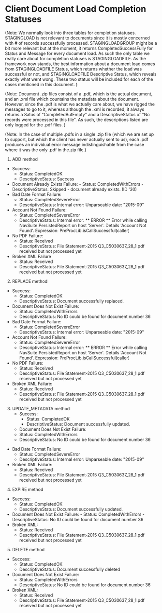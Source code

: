 Client Document Load Completion Statuses
==================================================

(Note: We normally look into three tables for completion statuses.
STAGINGLOAD is not relevant to documents since it is mostly concerned with # of
records successfully processed. STAGINGLOADGROUP might be a bit more relevant
but at the moment, it returns CompletedSuccessFully for Status and Message
for every document load. As such the only table we really care about for
completion statuses is STAGINGLOADFILE. As the framework now stands, the best
information about a document load comes from STAGINGLOADFILE Status, which
returns whether the load was successful or not, and STAGINGLOADFILE Descriptive
Status, which reveals exactly what went wong. These two status will be included
for each of the cases mentioned in this document.  )

(Note: Document .zip files consist of a .pdf, which is the actual document, and
an .xml file which countains the metadata about the document. However, since
the .pdf is what we actually care about, we have rigged the messages to go to
it, whereas although the .xml is recorded, it always returns a Satus of
"CompletedButEmpty" and a DescriptiveStatus of
"No records were processed in this file". As such, the descriptions listed are
only logged for the .pdf files. )

(Note: In the case of multiple .pdfs in a single .zip file (which we are set up
to support, but which the client has never actually sent to us), each .pdf
produces an individual error message indistinguishable from the case where it
was the only .pdf in the.zip file.)

1. ADD method
  - Success:
    -   Status: CompletedOK
    -   DescriptiveStatus: Success
   -   Document Already Exists Failure:
    -  Status: CompletedWithErrors
    -  DescriptiveStatus: Skipped - document already exists. (ID '30)
  - Bad Date Format Failure:
    - Status: CompletedSevereError
    - DescriptiveStatus: Internal error: Unparseable date: "2015-09"
  - Account Not Found Failure:
    - Status: CompletedSevereError
    - DescriptiveStatus: Internal error: ** ERROR ** Error while calling NavSuite.PersistedReport on host 'Server'.  Details 'Account Not Found'. Expression: PreProcLib.isCallSuccessful(caller)
  - No PDF Failure:
    - Status: Received
    - DescriptiveStatus: File Statement-2015 Q3_C5030637_28_1.pdf received but not processed yet
  - Broken XML Failure
    - Status: Received
    - DescriptiveStatus: File Statement-2015 Q3_C5030637_28_1.pdf received but not processed yet
2. REPLACE method
  - Success:
    - Status: CompletedOK
    - DescriptiveStatus: Document successfully replaced.
  - Document Does Not Exist Failure:
    - Status: CompletedWithErrors
    - DescriptiveStatus: No ID could be found for document number 36
  - Bad Date Format Failure:
    - Status: CompletedSevereError
    - DescriptiveStatus: Internal error: Unparseable date: "2015-09"
  - Account Not Found Failure:
    - Status: CompletedSevereError
    - DescriptiveStatus: Internal error: ** ERROR ** Error while calling NavSuite.PersistedReport on host 'Server'.  Details 'Account Not Found'. Expression: PreProcLib.isCallSuccessful(caller)
  - No PDF Failure:
    - Status: Received
    - DescriptiveStatus: File Statement-2015 Q3_C5030637_28_1.pdf received but not processed yet
  - Broken XML Failure:
    - Status: Received
    - DescriptiveStatus: File Statement-2015 Q3_C5030637_28_1.pdf received but not processed yet
3. UPDATE_METADATA method
   - Success:
     - Status: CompletedOK
     - DescriptiveStatus: Document successfully updated.
   -  Document Does Not Exist Failure:
     - Status: CompletedWithErrors
     - DescriptiveStatus: No ID could be found for document number 36
  - Bad Date Format Failure:
     - Status: CompletedSevereError
     - DescriptiveStatus: Internal error: Unparseable date: "2015-09"
  - Broken XML Failure:
    - Status: Received
    - DescriptiveStatus: File Statement-2015 Q3_C5030637_28_1.pdf received but not processed yet
4. EXPIRE method
  - Success:
    - Status: CompletedOK
    - DescriptiveStatus: Document successfully updated.
  -  Document Does Not Exist Failure:
    - Status: CompletedWithErrors
    - DescriptiveStatus: No ID could be found for document number 36
  - Broken XML:
    - Status: Received
    - DescriptiveStatus: File Statement-2015 Q3_C5030637_28_1.pdf received but not processed yet

5. DELETE method
  - Success:
    - Status: CompletedOK
    - DescriptiveStatus: Document successfully deleted
  - Document Does Not Exist Failure:
    - Status: CompletedWithErrors
    - DescriptiveStatus: No ID could be found for document number 36
  - Broken XML:
    - Status: Received
    - DescriptiveStatus: File Statement-2015 Q3_C5030637_28_1.pdf received but not processed yet
